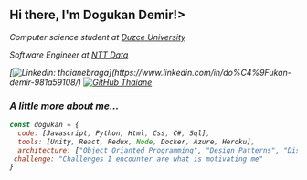 <h2> Hi there, I'm Dogukan Demir!></h2>
<p><em> Computer science student at <a href="https://duzce.edu.tr/">Duzce University</a></p>
 <p><em> Software Engineer at <a href="https://www.nttdata.com/global/en/">NTT Data</a></p>

[![Linkedin: thaianebraga](https://img.shields.io/badge/-dogukandemir-blue?style=flat-square&logo=Linkedin&logoColor=white&link=[https://www.linkedin.com/in/do%C4%9Fukan-demir-981a59108/](https://www.linkedin.com/in/do%C4%9Fukan-demir-981a59108/))](https://www.linkedin.com/in/do%C4%9Fukan-demir-981a59108/)
[![GitHub Thaiane](https://img.shields.io/github/followers/xddemir?label=follow&style=social)](https://github.com/xddemir)


### A little more about me...  

```javascript
const dogukan = {
  code: [Javascript, Python, Html, Css, C#, Sql],
  tools: [Unity, React, Redux, Node, Docker, Azure, Heroku],
  architecture: ["Object Orianted Programming", "Design Patterns", "Distributed Systems", Network Programming]
 challenge: "Challenges I encounter are what is motivating me"
}
